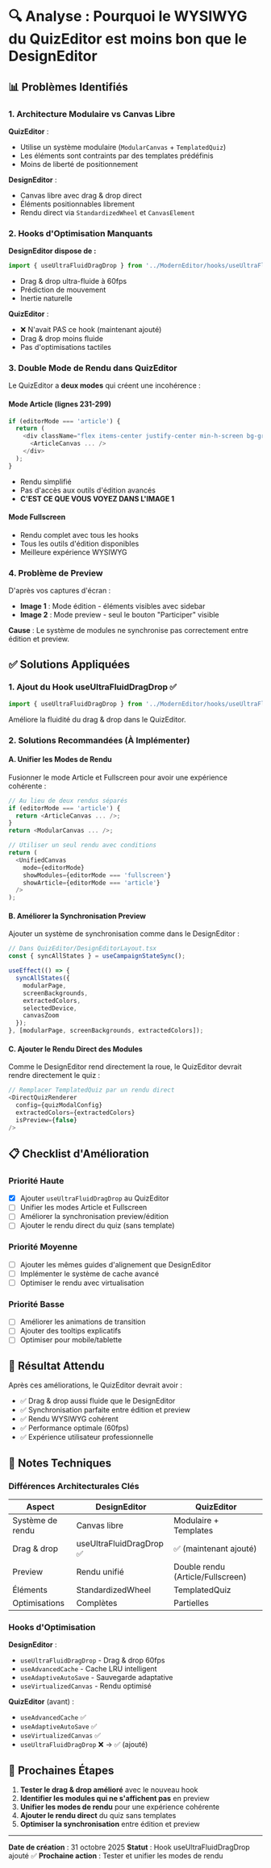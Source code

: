 # 🔍 Analyse : Pourquoi le WYSIWYG du QuizEditor est moins bon que le DesignEditor

## 📊 Problèmes Identifiés

### 1. **Architecture Modulaire vs Canvas Libre**

**QuizEditor** :
- Utilise un système modulaire (`ModularCanvas` + `TemplatedQuiz`)
- Les éléments sont contraints par des templates prédéfinis
- Moins de liberté de positionnement

**DesignEditor** :
- Canvas libre avec drag & drop direct
- Éléments positionnables librement
- Rendu direct via `StandardizedWheel` et `CanvasElement`

### 2. **Hooks d'Optimisation Manquants**

**DesignEditor dispose de :**
```typescript
import { useUltraFluidDragDrop } from '../ModernEditor/hooks/useUltraFluidDragDrop';
```
- Drag & drop ultra-fluide à 60fps
- Prédiction de mouvement
- Inertie naturelle

**QuizEditor** :
- ❌ N'avait PAS ce hook (maintenant ajouté)
- Drag & drop moins fluide
- Pas d'optimisations tactiles

### 3. **Double Mode de Rendu dans QuizEditor**

Le QuizEditor a **deux modes** qui créent une incohérence :

#### Mode Article (lignes 231-299)
```typescript
if (editorMode === 'article') {
  return (
    <div className="flex items-center justify-center min-h-screen bg-gray-100 p-8">
      <ArticleCanvas ... />
    </div>
  );
}
```
- Rendu simplifié
- Pas d'accès aux outils d'édition avancés
- **C'EST CE QUE VOUS VOYEZ DANS L'IMAGE 1**

#### Mode Fullscreen
- Rendu complet avec tous les hooks
- Tous les outils d'édition disponibles
- Meilleure expérience WYSIWYG

### 4. **Problème de Preview**

D'après vos captures d'écran :
- **Image 1** : Mode édition - éléments visibles avec sidebar
- **Image 2** : Mode preview - seul le bouton "Participer" visible

**Cause** : Le système de modules ne synchronise pas correctement entre édition et preview.

## ✅ Solutions Appliquées

### 1. Ajout du Hook useUltraFluidDragDrop ✅
```typescript
import { useUltraFluidDragDrop } from '../ModernEditor/hooks/useUltraFluidDragDrop';
```
Améliore la fluidité du drag & drop dans le QuizEditor.

### 2. Solutions Recommandées (À Implémenter)

#### A. Unifier les Modes de Rendu
Fusionner le mode Article et Fullscreen pour avoir une expérience cohérente :

```typescript
// Au lieu de deux rendus séparés
if (editorMode === 'article') {
  return <ArticleCanvas ... />;
}
return <ModularCanvas ... />;

// Utiliser un seul rendu avec conditions
return (
  <UnifiedCanvas 
    mode={editorMode}
    showModules={editorMode === 'fullscreen'}
    showArticle={editorMode === 'article'}
  />
);
```

#### B. Améliorer la Synchronisation Preview
Ajouter un système de synchronisation comme dans le DesignEditor :

```typescript
// Dans QuizEditor/DesignEditorLayout.tsx
const { syncAllStates } = useCampaignStateSync();

useEffect(() => {
  syncAllStates({
    modularPage,
    screenBackgrounds,
    extractedColors,
    selectedDevice,
    canvasZoom
  });
}, [modularPage, screenBackgrounds, extractedColors]);
```

#### C. Ajouter le Rendu Direct des Modules
Comme le DesignEditor rend directement la roue, le QuizEditor devrait rendre directement le quiz :

```typescript
// Remplacer TemplatedQuiz par un rendu direct
<DirectQuizRenderer
  config={quizModalConfig}
  extractedColors={extractedColors}
  isPreview={false}
/>
```

## 📋 Checklist d'Amélioration

### Priorité Haute
- [x] Ajouter `useUltraFluidDragDrop` au QuizEditor
- [ ] Unifier les modes Article et Fullscreen
- [ ] Améliorer la synchronisation preview/édition
- [ ] Ajouter le rendu direct du quiz (sans template)

### Priorité Moyenne
- [ ] Ajouter les mêmes guides d'alignement que DesignEditor
- [ ] Implémenter le système de cache avancé
- [ ] Optimiser le rendu avec virtualisation

### Priorité Basse
- [ ] Améliorer les animations de transition
- [ ] Ajouter des tooltips explicatifs
- [ ] Optimiser pour mobile/tablette

## 🎯 Résultat Attendu

Après ces améliorations, le QuizEditor devrait avoir :
- ✅ Drag & drop aussi fluide que le DesignEditor
- ✅ Synchronisation parfaite entre édition et preview
- ✅ Rendu WYSIWYG cohérent
- ✅ Performance optimale (60fps)
- ✅ Expérience utilisateur professionnelle

## 📝 Notes Techniques

### Différences Architecturales Clés

| Aspect | DesignEditor | QuizEditor |
|--------|--------------|------------|
| Système de rendu | Canvas libre | Modulaire + Templates |
| Drag & drop | useUltraFluidDragDrop ✅ | ✅ (maintenant ajouté) |
| Preview | Rendu unifié | Double rendu (Article/Fullscreen) |
| Éléments | StandardizedWheel | TemplatedQuiz |
| Optimisations | Complètes | Partielles |

### Hooks d'Optimisation

**DesignEditor** :
- `useUltraFluidDragDrop` - Drag & drop 60fps
- `useAdvancedCache` - Cache LRU intelligent
- `useAdaptiveAutoSave` - Sauvegarde adaptative
- `useVirtualizedCanvas` - Rendu optimisé

**QuizEditor** (avant) :
- `useAdvancedCache` ✅
- `useAdaptiveAutoSave` ✅
- `useVirtualizedCanvas` ✅
- `useUltraFluidDragDrop` ❌ → ✅ (ajouté)

## 🚀 Prochaines Étapes

1. **Tester le drag & drop amélioré** avec le nouveau hook
2. **Identifier les modules qui ne s'affichent pas** en preview
3. **Unifier les modes de rendu** pour une expérience cohérente
4. **Ajouter le rendu direct** du quiz sans templates
5. **Optimiser la synchronisation** entre édition et preview

---

**Date de création** : 31 octobre 2025
**Statut** : Hook useUltraFluidDragDrop ajouté ✅
**Prochaine action** : Tester et unifier les modes de rendu
